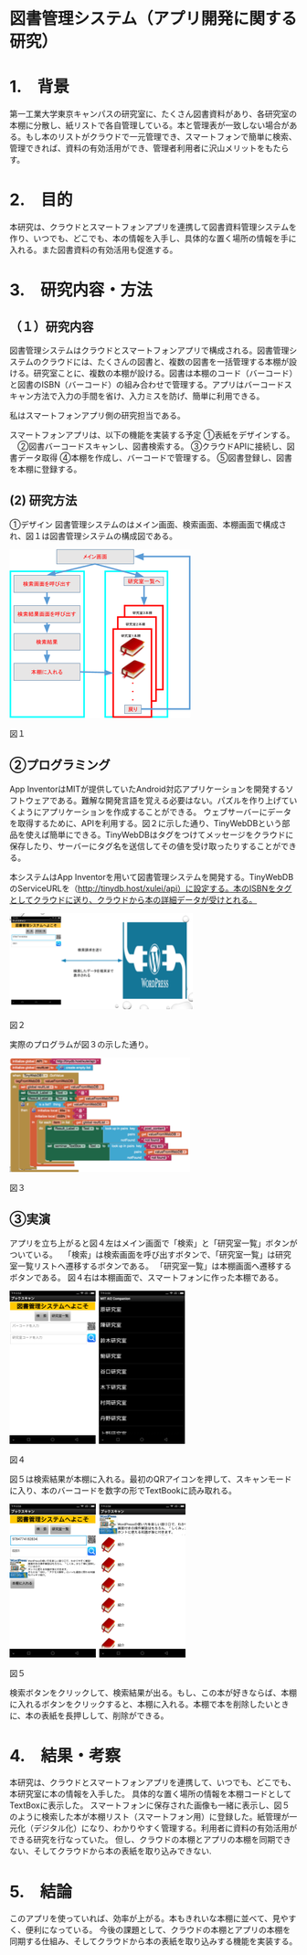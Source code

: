 
# 図書管理システム（アプリ開発に関する研究）


# 1.　背景

第一工業大学東京キャンパスの研究室に、たくさん図書資料があり、各研究室の本棚に分散し、紙リストで各自管理している。本と管理表が一致しない場合がある。もし本のリストがクラウドで一元管理でき、スマートフォンで簡単に検索、管理できれば、資料の有効活用ができ、管理者利用者に沢山メリットをもたらす。

# 2.　目的

本研究は、クラウドとスマートフォンアプリを連携して図書資料管理システムを作り、いつでも、どこでも、本の情報を入手し、具体的な置く場所の情報を手に入れる。また図書資料の有効活用も促進する。

# 3.　研究内容・方法

## （１）研究内容

図書管理システムはクラウドとスマートフォンアプリで構成される。図書管理システムのクラウドには、たくさんの図書と、複数の図書を一括管理する本棚が設ける。研究室ことに、複数の本棚が設ける。図書は本棚のコード（バーコード）と図書のISBN（バーコード）の組み合わせで管理する。アプリはバーコードスキャン方法で入力の手間を省け、入力ミスを防げ、簡単に利用できる。

私はスマートフォンアプリ側の研究担当である。

スマートフォンアプリは、以下の機能を実装する予定
①表紙をデザインする。
　②図書バーコードスキャンし、図書検索する。
③クラウドAPIに接続し、図書データ取得
④本棚を作成し、バーコードで管理する。
⑤図書登録し、図書を本棚に登録する。

## (2) 研究方法

①デザイン
図書管理システムのはメイン画面、検索画面、本棚画面で構成され、図１は図書管理システムの構成図である。

![](./image1.png)

図１

## ②プログラミング

App InventorはMITが提供していたAndroid対応アプリケーションを開発するソフトウェアである。難解な開発言語を覚える必要はない。パズルを作り上げていくようにアプリケーションを作成することができる。
ウェブサーバーにデータを取得するために、APIを利用する。図２に示した通り、TinyWebDBという部品を使えば簡単にできる。TinyWebDBはタグをつけてメッセージをクラウドに保存したり、サーバーにタグ名を送信してその値を受け取ったりすることができる。

本システムはApp Inventorを用いて図書管理システムを開発する。TinyWebDBのServiceURLを（http://tinydb.host/xulei/api）に設定する。本のISBNをタグとしてクラウドに送り、クラウドから本の詳細データが受けとれる。

![](./image2.png)

図２

実際のプログラムが図３の示した通り。

![](./image3.png)

図３

## ③実演

アプリを立ち上がると図４左はメイン画面で「検索」と「研究室一覧」ボタンがついている。
　「検索」は検索画面を呼び出すボタンで、「研究室一覧」は研究室一覧リストへ遷移するボタンである。
「研究室一覧」は本棚画面へ遷移するボタンである。
図４右は本棚画面で、スマートフォンに作った本棚である。

![](./image5.png)

図４

図５は検索結果が本棚に入れる。最初のQRアイコンを押して、スキャンモードに入り、本のバーコードを数字の形でTextBookに読み取れる。

![](./image6.png)

図５

検索ボタンをクリックして、検索結果が出る。もし、この本が好きならば、本棚に入れるボタンをクリックすると、本棚に入れる。本棚で本を削除したいときに、本の表紙を長押しして、削除ができる。

# 4.　結果・考察

本研究は、クラウドとスマートフォンアプリを連携して、いつでも、どこでも、本研究室に本の情報を入手した。
具体的な置く場所の情報を本棚コードとしてTextBoxに表示した。
スマートフォンに保存された画像も一緒に表示し、図５のように検索した本が本棚リスト（スマートフォン用）に登録した。紙管理が一元化（デジタル化）になり、わかりやすく管理する。利用者に資料の有効活用ができる研究を行なっていた。
但し、クラウドの本棚とアプリの本棚を同期できない、そしてクラウドから本の表紙を取り込みできない.

# 5.　結論

このアプリを使っていれば、効率が上がる。本もきれいな本棚に並べて、見やすく、便利になっている。
今後の課題として、クラウドの本棚とアプリの本棚を同期する仕組み、そしてクラウドから本の表紙を取り込みする機能を実装する。







